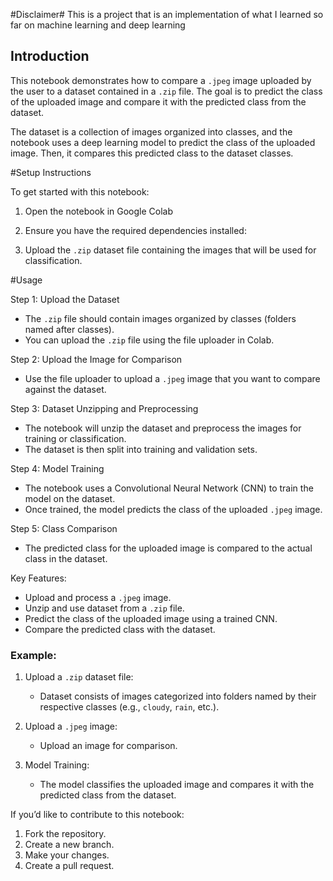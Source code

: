 #Disclaimer#
This is a project that is an implementation of what I learned so far on machine learning and deep learning

## Introduction

This notebook demonstrates how to compare a `.jpeg` image uploaded by the user to a dataset contained in a `.zip` file. The goal is to predict the class of the uploaded image and compare it with the predicted class from the dataset.

The dataset is a collection of images organized into classes, and the notebook uses a deep learning model to predict the class of the uploaded image. Then, it compares this predicted class to the dataset classes.

#Setup Instructions

To get started with this notebook:

1. Open the notebook in Google Colab

3. Ensure you have the required dependencies installed:

4. Upload the `.zip` dataset file containing the images that will be used for classification.

#Usage

 Step 1: Upload the Dataset
- The `.zip` file should contain images organized by classes (folders named after classes). 
- You can upload the `.zip` file using the file uploader in Colab.

Step 2: Upload the Image for Comparison
- Use the file uploader to upload a `.jpeg` image that you want to compare against the dataset.

Step 3: Dataset Unzipping and Preprocessing
- The notebook will unzip the dataset and preprocess the images for training or classification.
- The dataset is then split into training and validation sets.

Step 4: Model Training
- The notebook uses a Convolutional Neural Network (CNN) to train the model on the dataset.
- Once trained, the model predicts the class of the uploaded `.jpeg` image.

Step 5: Class Comparison
- The predicted class for the uploaded image is compared to the actual class in the dataset.

Key Features:
- Upload and process a `.jpeg` image.
- Unzip and use dataset from a `.zip` file.
- Predict the class of the uploaded image using a trained CNN.
- Compare the predicted class with the dataset.

### Example:
1. Upload a `.zip` dataset file:
    - Dataset consists of images categorized into folders named by their respective classes (e.g., `cloudy`, `rain`, etc.).
   
2. Upload a `.jpeg` image:
    - Upload an image for comparison.
   
3. Model Training:
    - The model classifies the uploaded image and compares it with the predicted class from the dataset.


If you’d like to contribute to this notebook:
1. Fork the repository.
2. Create a new branch.
3. Make your changes.
4. Create a pull request.
